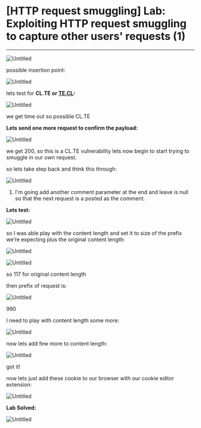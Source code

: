 # [HTTP request smuggling] Lab: Exploiting HTTP request smuggling to capture other users' requests (1)

---

![Untitled](%5BHTTP%20request%20smuggling%5D%20Lab%20Exploiting%20HTTP%20reque%20728aa73a4ad6440987d867febd28ed1b/Untitled.png)

possible insertion point: 

![Untitled](%5BHTTP%20request%20smuggling%5D%20Lab%20Exploiting%20HTTP%20reque%20728aa73a4ad6440987d867febd28ed1b/Untitled%201.png)

lets test for **CL.TE or [TE.CL](http://TE.CL):**

![Untitled](%5BHTTP%20request%20smuggling%5D%20Lab%20Exploiting%20HTTP%20reque%20728aa73a4ad6440987d867febd28ed1b/Untitled%202.png)

we get time out so possible CL.TE

**Lets send one more request to confirm the payload:** 

![Untitled](%5BHTTP%20request%20smuggling%5D%20Lab%20Exploiting%20HTTP%20reque%20728aa73a4ad6440987d867febd28ed1b/Untitled%203.png)

we get 200, so this is a CL.TE vulnerability lets now begin to start trying to smuggle in our own request.

so lets take step back and think this through: 

![Untitled](%5BHTTP%20request%20smuggling%5D%20Lab%20Exploiting%20HTTP%20reque%20728aa73a4ad6440987d867febd28ed1b/Untitled%204.png)

1. I'm going add another comment parameter at the end and leave is null so that the next request is a posted as the comment.

**Lets test:**

![Untitled](%5BHTTP%20request%20smuggling%5D%20Lab%20Exploiting%20HTTP%20reque%20728aa73a4ad6440987d867febd28ed1b/Untitled%205.png)

so I was able play with the content length and set it to size of the prefix we’re expecting plus the original content length: 

![Untitled](%5BHTTP%20request%20smuggling%5D%20Lab%20Exploiting%20HTTP%20reque%20728aa73a4ad6440987d867febd28ed1b/Untitled%206.png)

![Untitled](%5BHTTP%20request%20smuggling%5D%20Lab%20Exploiting%20HTTP%20reque%20728aa73a4ad6440987d867febd28ed1b/Untitled%207.png)

so 117 for original content length

then prefix of request is: 

 

![Untitled](%5BHTTP%20request%20smuggling%5D%20Lab%20Exploiting%20HTTP%20reque%20728aa73a4ad6440987d867febd28ed1b/Untitled%208.png)

990

I need to play with content length some more: 

![Untitled](%5BHTTP%20request%20smuggling%5D%20Lab%20Exploiting%20HTTP%20reque%20728aa73a4ad6440987d867febd28ed1b/Untitled%209.png)

now lets add few more to content length: 

![Untitled](%5BHTTP%20request%20smuggling%5D%20Lab%20Exploiting%20HTTP%20reque%20728aa73a4ad6440987d867febd28ed1b/Untitled%2010.png)

got it! 

now lets just add these cookie to our browser with our cookie editor extension: 

![Untitled](%5BHTTP%20request%20smuggling%5D%20Lab%20Exploiting%20HTTP%20reque%20728aa73a4ad6440987d867febd28ed1b/Untitled%2011.png)

**Lab Solved:** 

![Untitled](%5BHTTP%20request%20smuggling%5D%20Lab%20Exploiting%20HTTP%20reque%20728aa73a4ad6440987d867febd28ed1b/Untitled%2012.png)